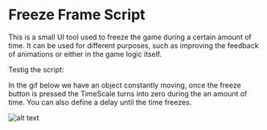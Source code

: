 # Freeze Frame Script

This is a small UI tool used to freeze the game during a certain amount of time. It can be used for different purposes, such as improving the feedback of animations or either in the game logic itself.  

Testig the script:

In the gif below we have an object constantly moving, once the freeze button is pressed the TimeScale turns into zero during the an amount of time. You can also define a delay until the time freezes.

![alt text](https://github.com/ycarowr/SpaceMarine/blob/master/Assets/Textures/spacemarine.gif)

